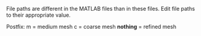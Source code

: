 File paths are different in the MATLAB files than in these files.
Edit file paths to their appropriate value.

Postfix:
m = medium mesh
c = coarse mesh
__nothing__ = refined mesh
